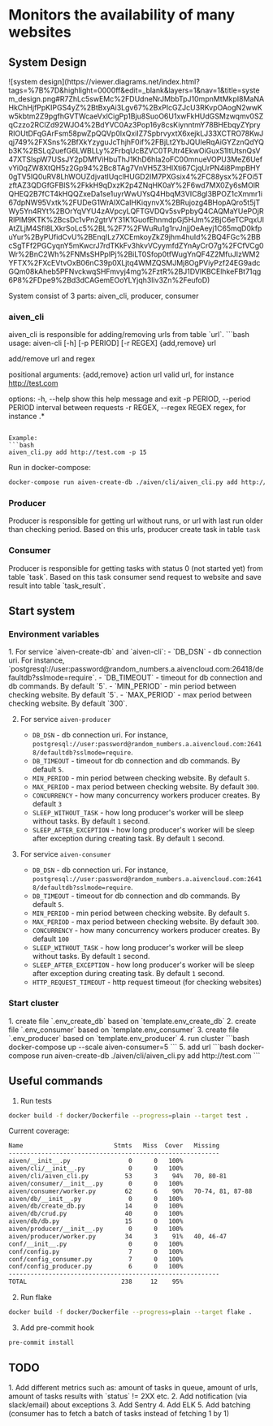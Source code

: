 <h1>Monitors the availability of many websites</h1>

<h2>System Design</h2>
![system design](https://viewer.diagrams.net/index.html?tags=%7B%7D&highlight=0000ff&edit=_blank&layers=1&nav=1&title=system_design.png#R7ZhLc5swEMc%2FDUdneNrJMbbTpJ10mpnMtMkpI8MaNAHkChHjfPpKIPGS4yZ%2BtBxyAi3Lgv67%2BxPIcGZJcU3RKvpOAogN2wwKw5kbtm2Z9pgfhGVTWcaeVxlCigPp1Bju8SuoO6U1xwFkHUdGSMzwqmv0SZqCzzo2RClZd92WJO4%2BdYVC0Az3Pop16y8csKiynntmY78BHEbqyZYpryRIOUtDFqGArFsm58pwZpQQVp0lxQxiIZ7SpbrvyxtX6xejkLJ33XCTRO78KwJqj749%2FXSns%2BfXkYzyguJcThjhF0if%2FBjLt2YbJQUleRqAiGYZznQdYQb3K%2BSLq2uefG6LWBLLy%2FrbqUcBZVC0TPJtr4EkwOiGuxS1ltUtsnQsV47XTSIspW7USsJY2pDMfViHbuThJ1KhD6hla2oFC00mnueVOPU3MeZ6UefvYi0qZW8XtQH5z2Gp94%2Bc8TAg7VnVH5Z3HIXti67CjqUrPN4i8PmpBHY0gTV5IQ0uRV8LhWOUZdjvatlUqclHUGD2IM7PXGsix4%2FC88ysx%2FOi5TzftAZ3QDGfGFBlS%2FkkH9qDxzK2p4ZNqHK0aY%2F6wd7MX0Zy6sMOlRQHEQ2B7fCT4kHQQZxeDa1se1uyrWwUYsQ4HbqM3VIC8gl3BPOZ1cXmmr1i67dpNW95Vxtk%2FUDeG1WrAlXCaIHKiqynvX%2BRujozg4BHopAQro5t5jTWy5Yn4RYt%2BOrYqVYU4zAVpcyLQFTGVDQv5svPpbyQ4CAQMaYUePOjRRlPlM9KTK%2BcsDc1vPn2gtrVY31K1GuofEhnmdpGj5HJm%2BjC6eTCPqxUlAtZLjM4SfI8LXkrSoLc5%2BL%2F7%2FWuRu1g1rvJnjjOeAeyj1C65mqD0kfpuYur%2ByPUfidCvU%2BEnqILz7XCEmkoyZkZ9jhm4huId%2BQ4FGc%2BBcSgTFf2PGCyqnY5mKwcrJ7rdTKkFv3hkvVCyymfdZYnAyCrO7g%2FCfVCg0Wr%2BnC2Wh%2FNMsSHPplPj%2BiLT0Sfop0tfWugYnQF4Z2MfuJIzWM2YFTX%2FXcEVtvOxB06nC39p0XLjtq4WMZQSMJMj8OgPViyPzf24EG9adcGQm08kAheb5PFNvckwqSHFmvyj4mg%2FztR%2BJ1DVlKBCElhkeFBt71qg6P8%2FDpe9%2Bd3dCAGemEOoYLYjqh3liv3Zn%2FeufoD)

System consist of 3 parts: aiven_cli, producer, consumer

<h3>aiven_cli</h3>
aiven_cli is responsible for adding/removing urls from table `url`.
```bash
usage: aiven-cli [-h] [-p PERIOD] [-r REGEX] {add,remove} url

add/remove url and regex

positional arguments:
  {add,remove}          action
  url                   valid url, for instance http://test.com

options:
  -h, --help            show this help message and exit
  -p PERIOD, --period PERIOD
                        interval between requests
  -r REGEX, --regex REGEX
                        regex, for instance .*
```

Example:
```bash
aiven_cli.py add http://test.com -p 15
```

Run in docker-compose:
```bash
docker-compose run aiven-create-db ./aiven/cli/aiven_cli.py add http://test.com -p 15
```

<h3>Producer</h3>

Producer is responsible for getting url without runs, or url with last run older than checking period.
Based on this urls, producer create task in table `task`


<h3>Consumer</h3>
Producer is responsible for getting tasks with status 0 (not started yet) from table `task`.
Based on this task consumer send request to website and save result into table `task_result`.


<h2>Start system</h2>

<h3>Environment variables</h3>
1. For service `aiven-create-db` and `aiven-cli`:
    - `DB_DSN` - db connection uri. For instance, `postgresql://user:password@random_numbers.a.aivencloud.com:26418/defaultdb?sslmode=require`.
    - `DB_TIMEOUT` - timeout for db connection and db commands. By default `5`.
    - `MIN_PERIOD` - min period between checking website. By default `5`.
    - `MAX_PERIOD` - max period between checking website. By default `300`.

2. For service `aiven-producer`
    - `DB_DSN` - db connection uri. For instance, `postgresql://user:password@random_numbers.a.aivencloud.com:26418/defaultdb?sslmode=require`.
    - `DB_TIMEOUT` - timeout for db connection and db commands. By default `5`.
    - `MIN_PERIOD` - min period between checking website. By default `5`.
    - `MAX_PERIOD` - max period between checking website. By default `300`.
    - `CONCURRENCY` - how many concurrency workers producer creates. By default `3`
    - `SLEEP_WITHOUT_TASK` - how long producer's worker will be sleep without tasks. By default `1` second.
    - `SLEEP_AFTER_EXCEPTION` - how long producer's worker will be sleep after exception during creating task. By default `1` second.

3. For service `aiven-consumer`
    - `DB_DSN` - db connection uri. For instance, `postgresql://user:password@random_numbers.a.aivencloud.com:26418/defaultdb?sslmode=require`.
    - `DB_TIMEOUT` - timeout for db connection and db commands. By default `5`.
    - `MIN_PERIOD` - min period between checking website. By default `5`.
    - `MAX_PERIOD` - max period between checking website. By default `300`.
    - `CONCURRENCY` - how many concurrency workers producer creates. By default `100`
    - `SLEEP_WITHOUT_TASK` - how long producer's worker will be sleep without tasks. By default `1` second.
    - `SLEEP_AFTER_EXCEPTION` - how long producer's worker will be sleep after exception during creating task. By default `1` second.
    - `HTTP_REQUEST_TIMEOUT` - http request timeout (for checking websites)

<h3>Start cluster</h3>
1. create file `.env_create_db` based on `template.env_create_db`
2. create file `.env_consumer` based on `template.env_consumer`
3. create file `.env_producer` based on `template.env_producer`
4. run cluster
```bash
docker-compose up --scale aiven-consumer=5
```
5. add url
```bash
docker-compose run aiven-create-db ./aiven/cli/aiven_cli.py add http://test.com
```

<h2>Useful commands</h2>

1. Run tests
```bash
docker build -f docker/Dockerfile --progress=plain --target test .
```

Current coverage:
```bash
Name                         Stmts   Miss  Cover   Missing
----------------------------------------------------------
aiven/__init__.py                0      0   100%
aiven/cli/__init__.py            0      0   100%
aiven/cli/aiven_cli.py          53      3    94%   70, 80-81
aiven/consumer/__init__.py       0      0   100%
aiven/consumer/worker.py        62      6    90%   70-74, 81, 87-88
aiven/db/__init__.py             0      0   100%
aiven/db/create_db.py           14      0   100%
aiven/db/crud.py                40      0   100%
aiven/db/db.py                  15      0   100%
aiven/producer/__init__.py       0      0   100%
aiven/producer/worker.py        34      3    91%   40, 46-47
conf/__init__.py                 0      0   100%
conf/config.py                   7      0   100%
conf/config_consumer.py          7      0   100%
conf/config_producer.py          6      0   100%
----------------------------------------------------------
TOTAL                          238     12    95%
```

2. Run flake
```bash
docker build -f docker/Dockerfile --progress=plain --target flake .
```

3. Add pre-commit hook
```bash
pre-commit install
```

<h2>TODO</h2>
1. Add different metrics such as: amount of tasks in queue, amount of urls, amount of tasks results with `status` != 2XX etc.
2. Add notification (via slack/email) about exceptions
3. Add Sentry
4. Add ELK
5. Add batching (consumer has to fetch a batch of tasks instead of fetching 1 by 1)


